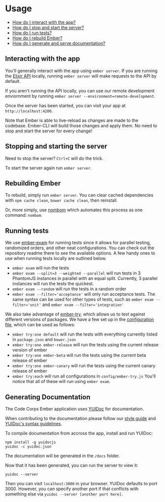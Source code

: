 # Usage

- [How do I interact with the app?](#interacting-with-the-app)
- [How do I stop and start the server?](#stopping-and-starting-the-server)
- [How do I run tests?](#running-tests)
- [How do I rebuild Ember?](#rebuilding-ember)
- [How do I generate and serve documentation?](#generating-documentation)

## Interacting with the app

You'll generally interact with the app using `ember server`. If you are running the [Elixir API](https://github.com/code-corps/code-corps-api/) locally, running `ember server` will make requests to the API by default. 

If you aren't running the API locally, you can use our remote development enviornment by running `ember server --environment=remote-development`.

Once the server has been started, you can visit your app at `http://localhost:4200`.

Note that Ember is able to live-reload as changes are made to the codebase. Ember-CLI will build those changes and apply them. No need to stop and start the server for every change!

## Stopping and starting the server

Need to stop the server? `Ctrl+C` will do the trick.

To start the server again run `ember server`.

## Rebuilding Ember

To rebuild, simply run `ember server`. You can clear cached dependencies with `npm cache clean`, `bower cache clean`, then reinstall.

Or, more simply, use [nombom](https://www.npmjs.com/package/nombom) which automates this process as one command: `nombom`.

## Running tests

We use [ember-exam](https://github.com/trentmwillis/ember-exam) for running tests since it allows for parallel testing, randomized orders, and other neat configurations. You can check out the repository readme there to see the available options. A few handy ones to use when running tests locally are outlined below.

* `ember exam` will run the tests
* `ember exam --split=3 --weighted --parallel` will run tests in 3 PhantomJS instances in parallel with an equal split. Currently, 3 parallel instances will run the tests the quickest.
* `ember exam --random` will run the tests in a random order
* `ember exam --filter='acceptance'` will only run acceptance tests. The same syntax can be used for other types of tests, such as `ember exam --filter='unit'` and `ember exam --filter='integration'`

We also take advantage of [ember-try](https://github.com/ember-cli/ember-try), which allows us to test against different versions of packages. We have a few set up in the [configuration file](../config/ember-try.js), which can be used as follows:
* `ember try:one default` will run the tests with everything currently listed in `package.json` and `bower.json`
* `ember try:one ember-release` will run the tests using the current release version of ember
* `ember try:one ember-beta` will run the tests using the current beta release of ember
* `ember try:one ember-canary` will run the tests using the current canary release of ember
* `ember try:each` will run all configurations in `config/ember-try.js`
You'll notice that all of these will run using `ember exam`. 

## Generating Documentation

The Code Corps Ember application uses [YUIDoc](http://yui.github.io/yuidoc/) for documentation. 

When contributing to the documentation please follow our [style guide](docs/STYLEGUIDE.md) and [YUIDoc's syntax guidelines](http://yui.github.io/yuidoc/syntax/index.html).

To compile documentation from accross the app, install and run YUIDoc:

```shell
npm install -g yuidocjs
yuidoc -c yuidoc.json
```

The documentation will be generated in the `/docs` folder.

Now that it has been generated, you can run the server to view it:

```shell
yuidoc --server 
```

Then you can visit `localhost:3000` in your browser. YUIDoc defaults to port 3000. However, you can specify another port if that conflicts with something else via `yuidoc --server [another port here]`.
